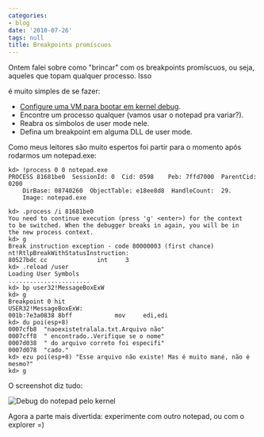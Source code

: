 ```yaml
---
categories:
- blog
date: '2010-07-26'
tags: null
title: Breakpoints promíscuos
---
```


Ontem falei sobre como "brincar" com os breakpoints promíscuos, ou seja, aqueles que topam qualquer processo. Isso

é muito simples de se fazer:

- [Configure uma VM para bootar em kernel debug](http://driverentry.com.br/blog/?p=433).
- Encontre um processo qualquer (vamos usar o notepad pra variar?).
- Reabra os símbolos de user mode nele.
- Defina um breakpoint em alguma DLL de user mode.

Como meus leitores são muito espertos foi partir para o momento após rodarmos um notepad.exe:

    
    kd> !process 0 0 notepad.exe
    PROCESS 81681be0  SessionId: 0  Cid: 0598    Peb: 7ffd7000  ParentCid: 0200
        DirBase: 08740260  ObjectTable: e18ee8d8  HandleCount:  29.
        Image: notepad.exe
    
    kd> .process /i 81681be0
    You need to continue execution (press 'g' <enter>) for the context
    to be switched. When the debugger breaks in again, you will be in
    the new process context.
    kd> g
    Break instruction exception - code 80000003 (first chance)
    nt!RtlpBreakWithStatusInstruction:
    80527bdc cc              int     3
    kd> .reload /user
    Loading User Symbols
    .......................
    kd> bp user32!MessageBoxExW
    kd> g
    Breakpoint 0 hit
    USER32!MessageBoxExW:
    001b:7e3a0838 8bff            mov     edi,edi
    kd> du poi(esp+8)
    0007cfb8  "naoexistetralala.txt.Arquivo não"
    0007cff8  " encontrado..Verifique se o nome"
    0007d038  " do arquivo correto foi especifi"
    0007d078  "cado."
    kd> ezu poi(esp+8) "Esse arquivo não existe! Mas é muito mané, não é mesmo?"
    kd> g

O screenshot diz tudo:

![Debug do notepad pelo kernel](/img/debug-notepad-kernel.png)

Agora a parte mais divertida: experimente com outro notepad, ou com o explorer =)